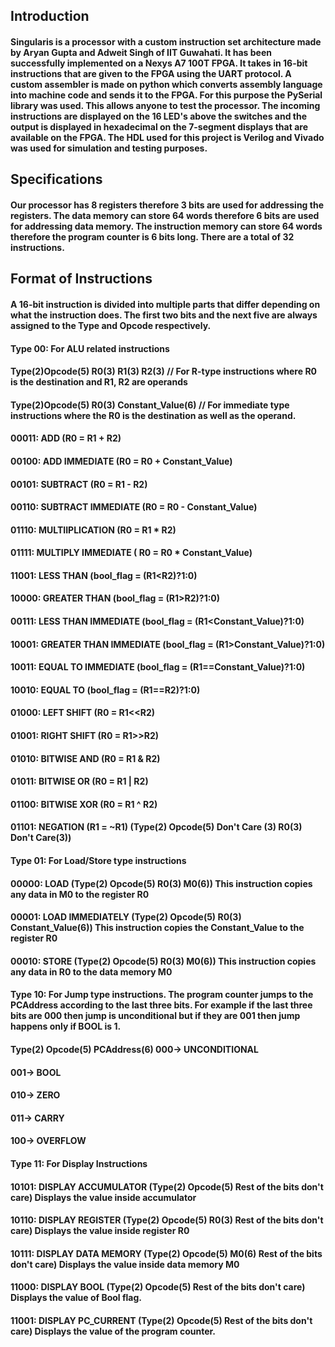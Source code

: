 ## Introduction
#### Singularis is a processor with a custom instruction set architecture made by Aryan Gupta and Adweit Singh of IIT Guwahati. It has been successfully implemented on a Nexys A7 100T FPGA. It takes in 16-bit instructions that are given to the FPGA using the UART protocol. A custom assembler is made on python which converts assembly language into machine code and sends it to the FPGA. For this purpose the PySerial library was used. This allows anyone to test the processor. The incoming instructions are displayed on the 16 LED's above the switches and the output is displayed in hexadecimal on the 7-segment displays that are available on the FPGA. The HDL used for this project is Verilog and Vivado was used for simulation and testing purposes.

## Specifications
#### Our processor has 8 registers therefore 3 bits are used for addressing the registers. The data memory can store 64 words therefore 6 bits are used for addressing data memory. The instruction memory can store 64 words therefore the program counter is 6 bits long. There are a total of 32 instructions.

## Format of Instructions
#### A 16-bit instruction is divided into multiple parts that differ depending on what the instruction does. The first two bits and the next five are always assigned to the Type and Opcode respectively.

#### Type 00: For ALU related instructions
#### Type(2)Opcode(5) R0(3) R1(3) R2(3) // For R-type instructions where R0 is the destination and R1, R2 are operands
#### Type(2)Opcode(5) R0(3) Constant_Value(6) // For immediate type instructions where the R0 is the destination as well as the operand.

#### 00011: ADD (R0 = R1 + R2)
#### 00100: ADD IMMEDIATE (R0 = R0 + Constant_Value)
#### 00101: SUBTRACT (R0 = R1 - R2)
#### 00110: SUBTRACT IMMEDIATE (R0 = R0 - Constant_Value)
#### 01110: MULTIIPLICATION (R0 = R1 * R2)
#### 01111: MULTIPLY IMMEDIATE ( R0 = R0 * Constant_Value)
#### 11001: LESS THAN (bool_flag = (R1<R2)?1:0)
#### 10000: GREATER THAN (bool_flag = (R1>R2)?1:0)
#### 00111: LESS THAN IMMEDIATE (bool_flag = (R1<Constant_Value)?1:0)
#### 10001: GREATER THAN IMMEDIATE (bool_flag = (R1>Constant_Value)?1:0)
#### 10011: EQUAL TO IMMEDIATE (bool_flag = (R1==Constant_Value)?1:0)
#### 10010: EQUAL TO (bool_flag = (R1==R2)?1:0)
#### 01000: LEFT SHIFT (R0 = R1<<R2)
#### 01001: RIGHT SHIFT (R0 = R1>>R2)
#### 01010: BITWISE AND (R0 = R1 & R2)
#### 01011: BITWISE OR (R0 = R1 | R2)
#### 01100: BITWISE XOR (R0 = R1 ^ R2)
#### 01101: NEGATION (R1 = ~R1) (Type(2) Opcode(5) Don't Care (3) R0(3) Don't Care(3))


#### Type 01: For Load/Store type instructions
#### 00000: LOAD (Type(2) Opcode(5) R0(3) M0(6)) This instruction copies any data in M0 to the register R0
#### 00001: LOAD IMMEDIATELY (Type(2) Opcode(5) R0(3) Constant_Value(6)) This instruction copies the Constant_Value to the register R0
#### 00010: STORE (Type(2) Opcode(5) R0(3) M0(6)) This instruction copies any data in R0 to the data memory M0


#### Type 10: For Jump type instructions. The program counter jumps to the PCAddress according to the last three bits. For example if the last three bits are 000 then jump is unconditional but if they are 001 then jump happens only if BOOL is 1.
#### Type(2) Opcode(5) PCAddress(6) 000-> UNCONDITIONAL
#### 			       001-> BOOL
####                                010-> ZERO
####                                011-> CARRY
####                                100-> OVERFLOW


#### Type 11: For Display Instructions
#### 10101: DISPLAY ACCUMULATOR (Type(2) Opcode(5) Rest of the bits don't care) Displays the value inside accumulator
#### 10110: DISPLAY REGISTER (Type(2) Opcode(5) R0(3) Rest of the bits don't care) Displays the value inside register R0
#### 10111: DISPLAY DATA MEMORY (Type(2) Opcode(5) M0(6) Rest of the bits don't care) Displays the value inside data memory M0
#### 11000: DISPLAY BOOL (Type(2) Opcode(5) Rest of the bits don't care) Displays the value of Bool flag.
#### 11001: DISPLAY PC_CURRENT (Type(2) Opcode(5) Rest of the bits don't care) Displays the value of the program counter.
